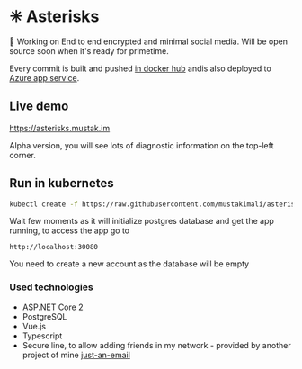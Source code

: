 # ✳ Asterisks
🔐 Working on End to end encrypted and minimal social media. Will be open source soon when it's ready for primetime.

Every commit is built and pushed [in docker hub](https://hub.docker.com/r/mustakimali/asterisks/) andis also deployed to [Azure app service](https://asterisks.mustak.im).

## Live demo
https://asterisks.mustak.im

Alpha version, you will see lots of diagnostic information on the top-left corner.

## Run in kubernetes

```bash
kubectl create -f https://raw.githubusercontent.com/mustakimali/asterisks/master/kubernetes/spec.yml
```

Wait few moments as it will initialize postgres database and get the app running, to access the app go to

`http://localhost:30080`

You need to create a new account as the database will be empty

### Used technologies

* ASP.NET Core 2
* PostgreSQL
* Vue.js
* Typescript
* Secure line, to allow adding friends in my network - provided by another project of mine [just-an-email](https://github.com/mustakimali/just-an-email)
